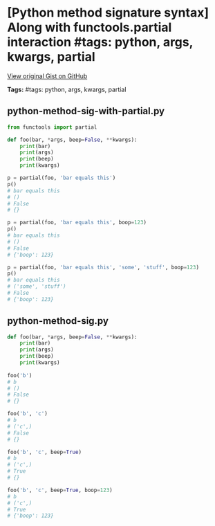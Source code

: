 # [Python method signature syntax] Along with functools.partial interaction #tags: python, args, kwargs, partial

[View original Gist on GitHub](https://gist.github.com/Integralist/0c3f6434d4b953a603d3d54b613f5572)

**Tags:** #tags: python, args, kwargs, partial

## python-method-sig-with-partial.py

```python
from functools import partial

def foo(bar, *args, beep=False, **kwargs):
    print(bar)
    print(args)
    print(beep)
    print(kwargs)

p = partial(foo, 'bar equals this')
p()
# bar equals this
# ()
# False
# {}

p = partial(foo, 'bar equals this', boop=123)
p()
# bar equals this
# ()
# False
# {'boop': 123}

p = partial(foo, 'bar equals this', 'some', 'stuff', boop=123)
p()
# bar equals this
# ('some', 'stuff')
# False
# {'boop': 123}
```

## python-method-sig.py

```python
def foo(bar, *args, beep=False, **kwargs):
    print(bar)
    print(args)
    print(beep)
    print(kwargs)
    
foo('b')
# b
# ()
# False
# {}

foo('b', 'c')
# b
# ('c',)
# False
# {}

foo('b', 'c', beep=True)
# b
# ('c',)
# True
# {}

foo('b', 'c', beep=True, boop=123)
# b
# ('c',)
# True
# {'boop': 123}
```

